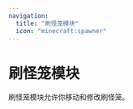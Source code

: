 ```yaml
---
navigation:
  title: "刷怪笼模块"
  icon: "minecraft:spawner"
---
```


# 刷怪笼模块

刷怪笼模块允许你移动和修改<Color id="blue">刷怪笼</Color>。

<SubPages />